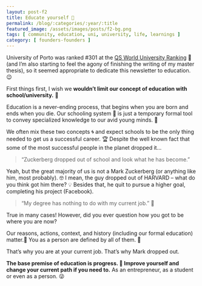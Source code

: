 ```yaml
---
layout: post-f2
title: Educate yourself 💪
permalink: /blog/:categories/:year/:title
featured_image: /assets/images/posts/f2-bg.png
tags: [ community, education, uni, university, life, learnings ]
category: [ founders-founders ]
---
```


University of Porto was ranked #301 at the [QS World University Ranking](https://www.topuniversities.com/university-rankings/world-university-rankings/2018) 🏅 (and I’m also starting to feel the agony of finishing the writing of my master thesis), so it seemed appropriate to dedicate this newsletter to education.  😉

First things first, I wish we **wouldn’t limit our concept of education with school/university.** 📖

Education is a never-ending process, that begins when you are born and ends when you die. Our schooling system 🏫 is just a temporary formal tool to convey specialized knowledge to our avid young minds. 👦

We often mix these two concepts 🌀 and expect schools to be the only thing needed to get us a successful career. 🏆 Despite the well known fact that some of the most successful people in the planet dropped it…

>“Zuckerberg dropped out of school and look what he has become.”

Yeah, but the great majority of us is not a Mark Zuckerberg (or anything like him, most probably). 🤓 I mean, the guy dropped out of HARVARD – what do you think got him there? 💡 Besides that, he quit to pursue a higher goal, completing his project (Facebook).

>“My degree has nothing to do with my current job.” 📜

True in many cases! However, did you ever question how you got to be where you are now?

Our reasons, actions, context, and history (including our formal education) matter.📍 You as a person are defined by all of them. 💪

That’s why you are at your current job. That’s why Mark dropped out.

**The base premise of education is progress. 🌱  Improve yourself and change your current path if you need to.** As an entrepreneur, as a student or even as a person. 😜